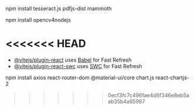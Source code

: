 npm install tesseract.js pdfjs-dist mammoth


npm install opencv4nodejs

<<<<<<< HEAD
=======
- [@vitejs/plugin-react](https://github.com/vitejs/vite-plugin-react/blob/main/packages/plugin-react/README.md) uses [Babel](https://babeljs.io/) for Fast Refresh
- [@vitejs/plugin-react-swc](https://github.com/vitejs/vite-plugin-react-swc) uses [SWC](https://swc.rs/) for Fast Refresh

npm install axios react-router-dom @material-ui/core chart.js react-chartjs-2
>>>>>>> 0ecf3fc7c496fae4d6f346e8eb5aab35b4a65987
